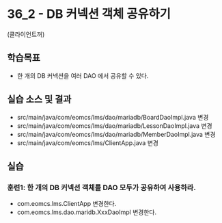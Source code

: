 # 36_2 - DB 커넥션 객체 공유하기
(클라이언트꺼)
  
## 학습목표

- 한 개의 DB 커넥션을 여러 DAO 에서 공유할 수 있다. 

## 실습 소스 및 결과

- src/main/java/com/eomcs/lms/dao/mariadb/BoardDaoImpl.java 변경
- src/main/java/com/eomcs/lms/dao/mariadb/LessonDaoImpl.java 변경
- src/main/java/com/eomcs/lms/dao/mariadb/MemberDaoImpl.java 변경
- src/main/java/com/eomcs/lms/ClientApp.java 변경

## 실습  

### 훈련1: 한 개의 DB 커넥션 객체를 DAO 모두가 공유하여 사용하라. 

- com.eomcs.lms.ClientApp 변경한다.
- com.eomcs.lms.dao.maridb.XxxDaoImpl 변경한다.

